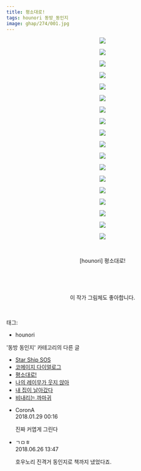 ```yaml
---
title: 평소대로!
tags: hounori 동방_동인지
image: ghap/274/001.jpg
---
```

<div class="article">
<p style="text-align: center; clear: none; float: none;"><img src="{{ site.nasurl }}/ghap/274/001.jpg"/></p>
<p style="text-align: center; clear: none; float: none;"><img src="{{ site.nasurl }}/ghap/274/002.jpg"/></p>
<p style="text-align: center; clear: none; float: none;"><img src="{{ site.nasurl }}/ghap/274/003.jpg"/></p>
<p style="text-align: center; clear: none; float: none;"><img src="{{ site.nasurl }}/ghap/274/004.jpg"/></p>
<p style="text-align: center; clear: none; float: none;"><img src="{{ site.nasurl }}/ghap/274/005.jpg"/></p>
<p style="text-align: center; clear: none; float: none;"><img src="{{ site.nasurl }}/ghap/274/006.jpg"/></p>
<p style="text-align: center; clear: none; float: none;"><img src="{{ site.nasurl }}/ghap/274/007.jpg"/></p>
<p style="text-align: center; clear: none; float: none;"><img src="{{ site.nasurl }}/ghap/274/008.jpg"/></p>
<p style="text-align: center; clear: none; float: none;"><img src="{{ site.nasurl }}/ghap/274/009.jpg"/></p>
<p style="text-align: center; clear: none; float: none;"><img src="{{ site.nasurl }}/ghap/274/010.jpg"/></p>
<p style="text-align: center; clear: none; float: none;"><img src="{{ site.nasurl }}/ghap/274/011.jpg"/></p>
<p style="text-align: center; clear: none; float: none;"><img src="{{ site.nasurl }}/ghap/274/012.jpg"/></p>
<p style="text-align: center; clear: none; float: none;"><img src="{{ site.nasurl }}/ghap/274/013.jpg"/></p>
<p style="text-align: center; clear: none; float: none;"><img src="{{ site.nasurl }}/ghap/274/014.jpg"/></p>
<p style="text-align: center; clear: none; float: none;"><img src="{{ site.nasurl }}/ghap/274/015.jpg"/></p>
<p style="text-align: center; clear: none; float: none;"><img src="{{ site.nasurl }}/ghap/274/016.jpg"/></p>
<p style="text-align: center; clear: none; float: none;"><img src="{{ site.nasurl }}/ghap/274/017.jpg"/></p>
<p style="text-align: center; clear: none; float: none;"><img src="{{ site.nasurl }}/ghap/274/018.jpg"/></p>
<p style="text-align: center; clear: none; float: none;"><br/></p>
<p style="text-align: center; clear: none; float: none;">[hounori] 평소대로!</p>
<p style="text-align: center; clear: none; float: none;"><br/></p>
<p style="text-align: center; clear: none; float: none;"><br/></p>
<p style="text-align: center; clear: none; float: none;">이 작가 그림체도 좋아합니다.</p>
<p><br/></p>
</div><div class="tagTrail">
<p>태그: </p>
<ul>
<li>hounori</li>
</ul>
</div><div class="another">
<p>'동방 동인지' 카테고리의 다른 글</p>
<ul>
<li><a href="/2016-06-19-ghap_276">Star Ship SOS</a></li>
<li><a href="/2016-06-19-ghap_275">코메이지 다이얼로그</a></li>
<li><a href="/2016-06-19-ghap_274">평소대로!</a></li>
<li><a href="/2016-06-19-ghap_273">나의 레이무가 웃지 않아</a></li>
<li><a href="/2016-06-19-ghap_272">내 집이 날아갔다</a></li>
<li><a href="/2016-06-19-ghap_271">비내리는 까마귀</a></li>
</ul>
</div><div class="cb_module cb_fluid">
<div class="cb_wrt cb_profile">
<div class="comment">
<ul>
<li class="cb_thumb_off" id="comment15185906">
<div class="cb_comment_area">
<div class="cb_info_area">
<div class="cb_section">
<span class="cb_nick_name">CoronA</span>
</div>
<div class="cb_section">
<span class="cb_date">2018.01.29 00:16 </span>
</div>
</div>
<div class="cb_dsc_comment">
<p class="cb_dsc">
											진짜 커엽게 그린다
										</p>
</div>
</div></li>
<li class="cb_thumb_off" id="comment15276974">
<div class="cb_comment_area">
<div class="cb_info_area">
<div class="cb_section">
<span class="cb_nick_name">ㄱㅁㅎ</span>
</div>
<div class="cb_section">
<span class="cb_date">2018.06.26 13:47 </span>
</div>
</div>
<div class="cb_dsc_comment">
<p class="cb_dsc">
											호우노리 진격거 동인지로 책까지 냈었다죠.
										</p>
</div>
</div></li>
</ul>
</div>
</div><!-- commentList close -->
</div>
